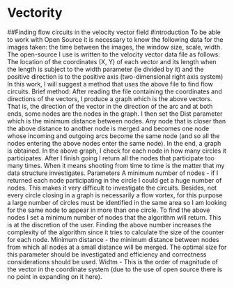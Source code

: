 # Vectority

##Finding flow circuits in the velocity vector field
#introduction
To be able to work with Open Source it is necessary to know the following data for the images taken: the time between the images, the window size, scale, width.
The open-source I use is written to the velocity vector data file as follows: The location of the coordinates (X, Y) of each vector and its length when the length is subject to the width parameter (ie divided by it) and the positive direction is to the positive axis (two-dimensional right axis system)
In this work, I will suggest a method that uses the above file to find flow circuits.
Brief method:
After reading the file containing the coordinates and directions of the vectors, I produce a graph which is the above vectors. That is, the direction of the vector in the direction of the arc and at both ends, some nodes are the nodes in the graph.
I then set the Dist parameter which is the minimum distance between nodes. Any node that is closer than the above distance to another node is merged and becomes one node whose incoming and outgoing arcs become the same node (and so all the nodes entering the above nodes enter the same node).
In the end, a graph is obtained. In the above graph, I check for each node in how many circles it participates. After I finish going I return all the nodes that participate too many times. When it means shooting from time to time is the matter that my data structure investigates.
Parameters
A minimum number of nodes - if I returned each node participating in the circle I could get a huge number of nodes. This makes it very difficult to investigate the circuits. Besides, not every circle closing in a graph is necessarily a flow vortex, for this purpose a large number of circles must be identified in the same area so I am looking for the same node to appear in more than one circle. To find the above nodes I set a minimum number of nodes that the algorithm will return. This is at the discretion of the user.
Finding the above number increases the complexity of the algorithm since it tries to calculate the size of the counter for each node.
Minimum distance - the minimum distance between nodes from which all nodes at a small distance will be merged. The optimal size for this parameter should be investigated and efficiency and correctness considerations should be used.
Widtm - This is the order of magnitude of the vector in the coordinate system (due to the use of open source there is no point in expanding on it here).
